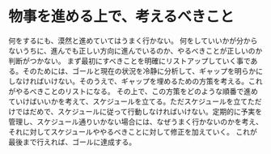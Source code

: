 # 物事を進める上で、考えるべきこと
何をするにも、漠然と進めていてはうまく行かない。
何をしていいかが分からないうちに、進んでも正しい方向に進んでいるのか、やるべきことが正しいのか判断がつかない。
まず最初にすべきことを明確にリストアップしていく事である。そのためには、ゴールと現在の状況を冷静に分析して、ギャップを明らかにしなければいけない。そのうえで、ギャップを埋めるための方策を考える。これがやるべきことのリストになる。
その上で、この方策をどのような順番で進めていけばいいかを考えて、スケジュールを立てる。ただスケジュールを立てただけではだめで、スケジュールに従って行動しなければいけない。定期的に予実を管理し、スケジュール通りいかない場合には、なぜうまく行かないのかを考え、それに対してスケジュールややるべきことに対して修正を加えていく。
これが最後まで行えれば、ゴールに達成する。

